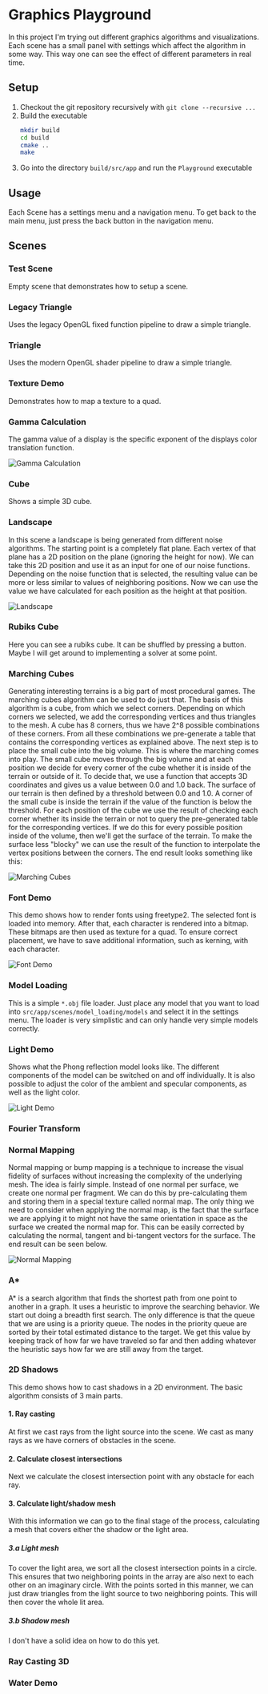 # Graphics Playground

In this project I'm trying out different graphics algorithms and visualizations.
Each scene has a small panel with settings which affect the algorithm in some way.
This way one can see the effect of different parameters in real time.

## Setup

1. Checkout the git repository recursively with `git clone --recursive ...`
2. Build the executable
    ```bash
    mkdir build
    cd build
    cmake ..
    make
    ```
3. Go into the directory `build/src/app` and run the `Playground` executable

## Usage

Each Scene has a settings menu and a navigation menu.
To get back to the main menu, just press the back button in the navigation menu.

## Scenes

### Test Scene

Empty scene that demonstrates how to setup a scene.

### Legacy Triangle

Uses the legacy OpenGL fixed function pipeline to draw a simple triangle.

### Triangle

Uses the modern OpenGL shader pipeline to draw a simple triangle.

### Texture Demo

Demonstrates how to map a texture to a quad.

### Gamma Calculation

The gamma value of a display is the specific exponent of the displays color translation function.

![Gamma Calculation](screenshots/gamma-calculation.gif)

### Cube

Shows a simple 3D cube.

### Landscape

In this scene a landscape is being generated from different noise algorithms.
The starting point is a completely flat plane.
Each vertex of that plane has a 2D position on the plane (ignoring the height for now).
We can take this 2D position and use it as an input for one of our noise functions.
Depending on the noise function that is selected, the resulting value can be more or less similar to values of neighboring positions.
Now we can use the value we have calculated for each position as the height at that position.

![Landscape](screenshots/landscape.gif)

### Rubiks Cube

Here you can see a rubiks cube.
It can be shuffled by pressing a button.
Maybe I will get around to implementing a solver at some point.

### Marching Cubes

Generating interesting terrains is a big part of most procedural games.
The marching cubes algorithm can be used to do just that.
The basis of this algorithm is a cube, from which we select corners.
Depending on which corners we selected, we add the corresponding vertices and thus triangles to the mesh.
A cube has 8 corners, thus we have 2^8 possible combinations of these corners.
From all these combinations we pre-generate a table that contains the corresponding vertices as explained above.
The next step is to place the small cube into the big volume.
This is where the marching comes into play.
The small cube moves through the big volume and at each position we decide for every corner of the cube whether it is inside of the terrain or outside of it.
To decide that, we use a function that accepts 3D coordinates and gives us a value between 0.0 and 1.0 back.
The surface of our terrain is then defined by a threshold between 0.0 and 1.0.
A corner of the small cube is inside the terrain if the value of the function is below the threshold.
For each position of the cube we use the result of checking each corner whether its inside the terrain or not to query the pre-generated table for the corresponding vertices.
If we do this for every possible position inside of the volume, then we'll get the surface of the terrain.
To make the surface less "blocky" we can use the result of the function to interpolate the vertex positions between the corners.
The end result looks something like this:

![Marching Cubes](screenshots/marching-cubes.gif)

### Font Demo

This demo shows how to render fonts using freetype2.
The selected font is loaded into memory.
After that, each character is rendered into a bitmap.
These bitmaps are then used as texture for a quad.
To ensure correct placement, we have to save additional information, such as kerning, with each character.

![Font Demo](screenshots/font-demo.png)

### Model Loading

This is a simple `*.obj` file loader.
Just place any model that you want to load into `src/app/scenes/model_loading/models` and select it in the settings menu.
The loader is very simplistic and can only handle very simple models correctly.

### Light Demo

Shows what the Phong reflection model looks like.
The different components of the model can be switched on and off individually.
It is also possible to adjust the color of the ambient and specular components, as well as the light color.

![Light Demo](screenshots/light-demo.gif)

### Fourier Transform

### Normal Mapping

Normal mapping or bump mapping is a technique to increase the visual fidelity of surfaces without increasing the complexity of the underlying mesh.
The idea is fairly simple. Instead of one normal per surface, we create one normal per fragment.
We can do this by pre-calculating them and storing them in a special texture called normal map.
The only thing we need to consider when applying the normal map, is the fact that the surface we are applying it to might not have the same orientation in space as the surface we created the normal map for.
This can be easily corrected by calculating the normal, tangent and bi-tangent vectors for the surface.
The end result can be seen below.

![Normal Mapping](screenshots/normal-mapping.gif)

### A*

A* is a search algorithm that finds the shortest path from one point to another in a graph.
It uses a heuristic to improve the searching behavior.
We start out doing a breadth first search.
The only difference is that the queue that we are using is a priority queue.
The nodes in the priority queue are sorted by their total estimated distance to the target.
We get this value by keeping track of how far we have traveled so far and then adding whatever the heuristic says how far we are still away from the target.

### 2D Shadows

This demo shows how to cast shadows in a 2D environment.
The basic algorithm consists of 3 main parts.

#### 1. Ray casting

At first we cast rays from the light source into the scene.
We cast as many rays as we have corners of obstacles in the scene.

#### 2. Calculate closest intersections

Next we calculate the closest intersection point with any obstacle for each ray.

#### 3. Calculate light/shadow mesh

With this information we can go to the final stage of the process, calculating a mesh that covers either the shadow or the light area.

##### 3.a Light mesh

To cover the light area, we sort all the closest intersection points in a circle.
This ensures that two neighboring points in the array are also next to each other on an imaginary circle.
With the points sorted in this manner, we can just draw triangles from the light source to two neighboring points.
This will then cover the whole lit area.

##### 3.b Shadow mesh

I don't have a solid idea on how to do this yet.

### Ray Casting 3D

### Water Demo
